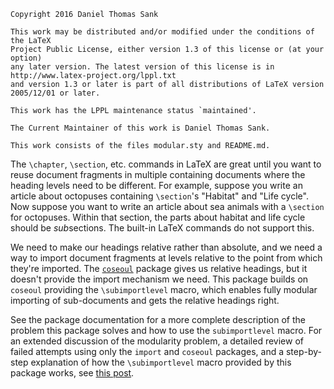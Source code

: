 ```
Copyright 2016 Daniel Thomas Sank

This work may be distributed and/or modified under the conditions of the LaTeX
Project Public License, either version 1.3 of this license or (at your option)
any later version. The latest version of this license is in
http://www.latex-project.org/lppl.txt
and version 1.3 or later is part of all distributions of LaTeX version
2005/12/01 or later.

This work has the LPPL maintenance status `maintained'.

The Current Maintainer of this work is Daniel Thomas Sank.

This work consists of the files modular.sty and README.md.
```

The `\chapter`, `\section`, etc. commands in LaTeX are great until you want to reuse document fragments in multiple containing documents where the heading levels need to be different.
For example, suppose you write an article about octopuses containing `\section`'s "Habitat" and "Life cycle".
Now suppose you want to write an article about sea animals with a `\section` for octopuses.
Within that section, the parts about habitat and life cycle should be *sub*sections.
The built-in LaTeX commands do not support this.

We need to make our headings relative rather than absolute, and we need a way to import document fragments at levels relative to the point from which they're imported.
The [`coseoul`](https://www.ctan.org/pkg/coseoul?lang=en) package gives us relative headings, but it doesn't provide the import mechanism we need.
This package builds on `coseoul` providing the `\subimportlevel` macro, which enables fully modular importing of sub-documents and gets the relative headings right.

See the package documentation for a more complete description of the problem this package solves and how to use the `subimportlevel` macro.
For an extended discussion of the modularity problem, a detailed review of failed attempts using only the `import` and `coseoul` packages, and a step-by-step explanation of how the `\subimportlevel` macro provided by this package works, see [this post](https://danielsank.github.io/tex_modularity/).

